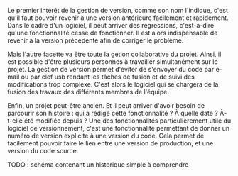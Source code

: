 Le premier intérêt de la gestion de version, comme son nom l'indique, c'est qu'il faut pouvoir revenir à une version antérieure facilement et rapidement. Dans le cadre d'un logiciel, il peut arriver des régressions, c'est-à-dire qu'une fonctionnalité cesse de fonctionner. Il est
alors indispensable de revenir à la version précédente afin de corriger le problème. 

Mais l'autre facette va être toute la getion collaborative du projet. Ainsi, il est possible d'être plusieurs personnes à travailler
simultanément sur le projet. La gestion de version permet d'éviter de s'envoyer du code par e-mail ou par clef usb rendant les tâches de fusion et de suivi des modifications trop complexe.  C'est alors le logiciel qui se chargera de la fusion des travaux des différents membres de l'équipe. 

Enfin, un projet peut-être ancien. Et il peut arriver d'avoir besoin de parcourir son histoire : qui a rédigé cette fonctionnalité
? À quelle date ? À-t-elle été modifiée depuis ? Une des fonctionnalités particulièrement utile du logiciel de versionnement, c'est une fonctionnalité permettant de donner un numéro de version explicite à une version du code. Cela permet de facilement pouvoir faire le lien entre une version de production, et une version du code source.

TODO : schéma contenant un historique simple à comprendre


